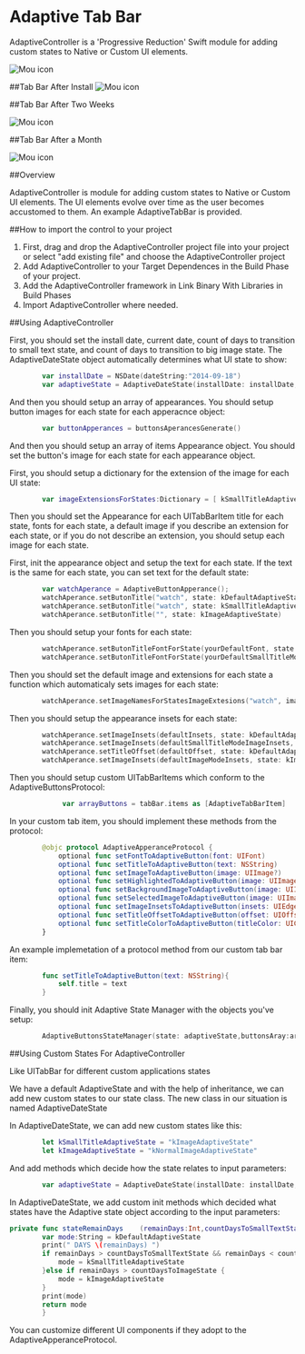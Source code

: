 # Adaptive Tab Bar

AdaptiveController is a 'Progressive Reduction' Swift module for adding custom states to Native or Custom UI elements.

![Mou icon](https://d13yacurqjgara.cloudfront.net/users/25514/screenshots/1320024/viber-ios7-concept-navigation-bar-ramotion.gif)

##Tab Bar After Install
![Mou icon](http://i.imgur.com/K46LKQE.png)

##Tab Bar After Two Weeks

![Mou icon](http://i.imgur.com/MWUmKRv.png)

##Tab Bar After a Month

![Mou icon](http://i.imgur.com/ixjmhpQ.png)

##Overview

AdaptiveController is module for adding custom states to Native or Custom UI elements. The UI elements evolve over time as the user becomes accustomed to them. An example AdaptiveTabBar is provided.

##How to import the control to your project

1. First, drag and drop the AdaptiveController project file into your project or select "add existing file" and choose the AdaptiveController project
2. Add AdaptiveController to your Target Dependences in the Build Phase of your project.
3. Add the AdaptiveController framework in Link Binary With Libraries in Build Phases
4. Import AdaptiveController where needed.

##Using AdaptiveController 

First, you should set the install date, current date, count of days to transition to small text state, and count of days to transition to big image state. The AdaptiveDateState object automatically determines what UI state to show:

```swift         
        var installDate = NSDate(dateString:"2014-09-18")
        var adaptiveState = AdaptiveDateState(installDate: installDate,currentDate:NSDate(),countDaysToSmallTextState:countDaysToSmallTextState,countDaysToImageState:countDaysToImageState)    
 ```

And then you should setup an array of appearances. You should setup button images for each state for each apperacnce object:

```swift
        var buttonApperances = buttonsAperancesGenerate()
```
       
And then you should setup an array of items Appearance object. You should set the button's image for each state for each appearance object.  

First, you should setup a dictionary for the extension of the image for each UI state:
		
```swift
		var imageExtensionsForStates:Dictionary = [ kSmallTitleAdaptiveState:"_smalltitle",kImageAdaptiveState:"_bigimage",kSmallTitleAdaptiveState+selected :"_smalltitle",kImageAdaptiveState+selected:"_bigimage" ]
```
 Then you should set the Appearance for each UITabBarItem title for each state, fonts for each state, a default image if you describe an extension for each state, or if you do not describe an extension, you should setup each image for each state.
 
 First, init the appearance object and setup the text for each state. If the text is the same for each state, you can set text for the default state:
       
```swift
        var watchAperance = AdaptiveButtonApperance(); 
        watchAperance.setButonTitle("watch", state: kDefaultAdaptiveState)
        watchAperance.setButonTitle("watch", state: kSmallTitleAdaptiveState)
        watchAperance.setButonTitle("", state: kImageAdaptiveState)
```
        
 Then you should setup your fonts for each state:    

```swift
		watchAperance.setButonTitleFontForState(yourDefaultFont, state: kDefaultAdaptiveState)        
        watchAperance.setButonTitleFontForState(yourDefaultSmallTitleModeFont, state: kSmallTitleAdaptiveState)
```

Then you should set the default image and extensions for each state a function which automaticaly sets images for each state: 

```swift
        watchAperance.setImageNamesForStatesImageExtesions("watch", imageExtensionsForState:imageExtensionsForStates)
```

Then you should setup the appearance insets for each state: 

```swift
        watchAperance.setImageInsets(defaultInsets, state: kDefaultAdaptiveState);        
        watchAperance.setImageInsets(defaultSmallTitleModeImageInsets, state: kSmallTitleAdaptiveState)
        watchAperance.setTitleOffset(defaultOffset, state: kDefaultAdaptiveState)
        watchAperance.setImageInsets(defaultImageModeInsets, state: kImageAdaptiveState);  
```

Then you should setup сustom UITabBarItems which conform to the AdaptiveButtonsProtocol:        
        
```swift 
       		 var arrayButtons = tabBar.items as [AdaptiveTabBarItem]
```

In your custom tab item, you should implement these methods from the protocol:
		
```swift  
        @objc protocol AdaptiveApperanceProtocol {
    		optional func setFontToAdaptiveButton(font: UIFont)
    		optional func setTitleToAdaptiveButton(text: NSString)
    		optional func setImageToAdaptiveButton(image: UIImage?)
    		optional func setHighlightedToAdaptiveButton(image: UIImage?)
    		optional func setBackgroundImageToAdaptiveButton(image: UIImage?)
    		optional func setSelectedImageToAdaptiveButton(image: UIImage?)
    		optional func setImageInsetsToAdaptiveButton(insets: UIEdgeInsets)
    		optional func setTitleOffsetToAdaptiveButton(offset: UIOffset)
    		optional func setTitleColorToAdaptiveButton(titleColor: UIColor)
		}
```

An example implemetation of a protocol method from our custom tab bar item:
	
```swift	
		func setTitleToAdaptiveButton(text: NSString){
        	self.title = text
    	}
```


Finally, you should init Adaptive State Manager with the objects you've setup:
    	
```swift
		AdaptiveButtonsStateManager(state: adaptiveState,buttonsAray:arrayButtons ,buttonsApperance: butonsApperances)
```


##Using Custom States For AdaptiveController 

Like UITabBar for different custom applications states 

We have a default AdaptiveState and with the help of inheritance, we can add
new custom states to our state class. The new class in our situation is 
named AdaptiveDateState

In AdaptiveDateState, we can add new custom states like this:

```swift
		let kSmallTitleAdaptiveState = "kImageAdaptiveState"
		let kImageAdaptiveState = "kNormalImageAdaptiveState"
```

And add methods which decide how the state relates to input parameters:

```swift
		var adaptiveState = AdaptiveDateState(installDate: installDate,currentDate:NSDate(),countDaysToSmallTextState:countDaysToSmallTextState,countDaysToImageState:countDaysToImageState)
```

In AdaptiveDateState, we add custom init methods which decided what states have the Adaptive state object according to the input parameters:    

```swift 
private func stateRemainDays 	(remainDays:Int,countDaysToSmallTextState:Int,countDaysToImageState:Int)->String{        
        var mode:String = kDefaultAdaptiveState
        print(" DAYS \(remainDays) ")
        if remainDays > countDaysToSmallTextState && remainDays < countDaysToImageState{
            mode = kSmallTitleAdaptiveState
        }else if remainDays > countDaysToImageState {
            mode = kImageAdaptiveState
        }
        print(mode)
        return mode
    	}    
```

You can customize different UI components if they adopt to the AdaptiveApperanceProtocol.

